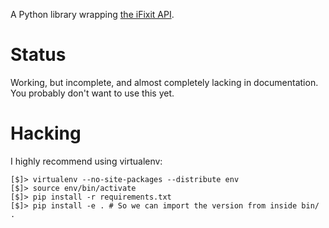 A Python library wrapping [the iFixit API].

[the iFixit API]: https://www.ifixit.com/api/2.0/doc

# Status

Working, but incomplete, and almost completely lacking in documentation.  You
probably don't want to use this yet.

# Hacking

I highly recommend using virtualenv:

    [$]> virtualenv --no-site-packages --distribute env
    [$]> source env/bin/activate
    [$]> pip install -r requirements.txt
    [$]> pip install -e . # So we can import the version from inside bin/ .

